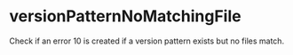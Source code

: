 #  versionPatternNoMatchingFile


Check if an error 10 is created if a version pattern exists but no files match.
